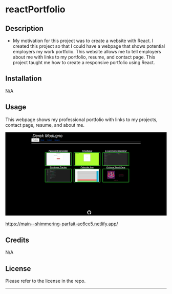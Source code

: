 # reactPortfolio

## Description

- My motivation for this project was to create a website with React. 
I created this project so that I could have a webpage that shows potential employers my work portfolio.
This website allows me to tell employers about me with links to my portfolio, resume, and contact page. 
This project taught me how to create a responsive portfolio using React.

## Installation

N/A

## Usage

This webpage shows my professional portfolio with links to my projects, contact page, resume, and about me.

![My Portfolio](./src/assets/images/screenshot.png)

https://main--shimmering-parfait-ac6ce5.netlify.app/

## Credits

N/A

## License

Please refer to the license in the repo.

---